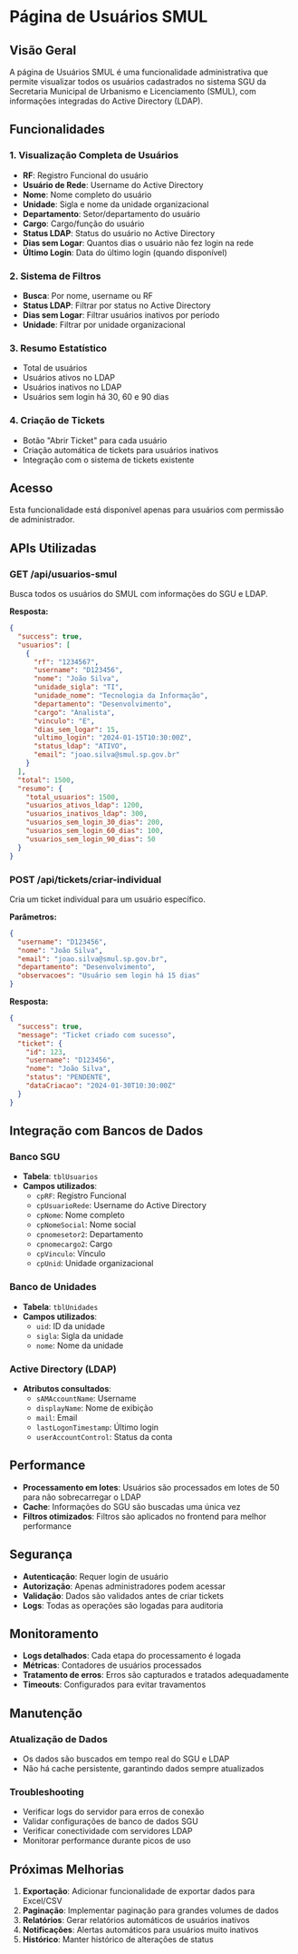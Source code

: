 # Página de Usuários SMUL

## Visão Geral

A página de Usuários SMUL é uma funcionalidade administrativa que permite visualizar todos os usuários cadastrados no sistema SGU da Secretaria Municipal de Urbanismo e Licenciamento (SMUL), com informações integradas do Active Directory (LDAP).

## Funcionalidades

### 1. Visualização Completa de Usuários
- **RF**: Registro Funcional do usuário
- **Usuário de Rede**: Username do Active Directory
- **Nome**: Nome completo do usuário
- **Unidade**: Sigla e nome da unidade organizacional
- **Departamento**: Setor/departamento do usuário
- **Cargo**: Cargo/função do usuário
- **Status LDAP**: Status do usuário no Active Directory
- **Dias sem Logar**: Quantos dias o usuário não fez login na rede
- **Último Login**: Data do último login (quando disponível)

### 2. Sistema de Filtros
- **Busca**: Por nome, username ou RF
- **Status LDAP**: Filtrar por status no Active Directory
- **Dias sem Logar**: Filtrar usuários inativos por período
- **Unidade**: Filtrar por unidade organizacional

### 3. Resumo Estatístico
- Total de usuários
- Usuários ativos no LDAP
- Usuários inativos no LDAP
- Usuários sem login há 30, 60 e 90 dias

### 4. Criação de Tickets
- Botão "Abrir Ticket" para cada usuário
- Criação automática de tickets para usuários inativos
- Integração com o sistema de tickets existente

## Acesso

Esta funcionalidade está disponível apenas para usuários com permissão de administrador.

## APIs Utilizadas

### GET /api/usuarios-smul
Busca todos os usuários do SMUL com informações do SGU e LDAP.

**Resposta:**
```json
{
  "success": true,
  "usuarios": [
    {
      "rf": "1234567",
      "username": "D123456",
      "nome": "João Silva",
      "unidade_sigla": "TI",
      "unidade_nome": "Tecnologia da Informação",
      "departamento": "Desenvolvimento",
      "cargo": "Analista",
      "vinculo": "E",
      "dias_sem_logar": 15,
      "ultimo_login": "2024-01-15T10:30:00Z",
      "status_ldap": "ATIVO",
      "email": "joao.silva@smul.sp.gov.br"
    }
  ],
  "total": 1500,
  "resumo": {
    "total_usuarios": 1500,
    "usuarios_ativos_ldap": 1200,
    "usuarios_inativos_ldap": 300,
    "usuarios_sem_login_30_dias": 200,
    "usuarios_sem_login_60_dias": 100,
    "usuarios_sem_login_90_dias": 50
  }
}
```

### POST /api/tickets/criar-individual
Cria um ticket individual para um usuário específico.

**Parâmetros:**
```json
{
  "username": "D123456",
  "nome": "João Silva",
  "email": "joao.silva@smul.sp.gov.br",
  "departamento": "Desenvolvimento",
  "observacoes": "Usuário sem login há 15 dias"
}
```

**Resposta:**
```json
{
  "success": true,
  "message": "Ticket criado com sucesso",
  "ticket": {
    "id": 123,
    "username": "D123456",
    "nome": "João Silva",
    "status": "PENDENTE",
    "dataCriacao": "2024-01-30T10:30:00Z"
  }
}
```

## Integração com Bancos de Dados

### Banco SGU
- **Tabela**: `tblUsuarios`
- **Campos utilizados**:
  - `cpRF`: Registro Funcional
  - `cpUsuarioRede`: Username do Active Directory
  - `cpNome`: Nome completo
  - `cpNomeSocial`: Nome social
  - `cpnomesetor2`: Departamento
  - `cpnomecargo2`: Cargo
  - `cpVinculo`: Vínculo
  - `cpUnid`: Unidade organizacional

### Banco de Unidades
- **Tabela**: `tblUnidades`
- **Campos utilizados**:
  - `uid`: ID da unidade
  - `sigla`: Sigla da unidade
  - `nome`: Nome da unidade

### Active Directory (LDAP)
- **Atributos consultados**:
  - `sAMAccountName`: Username
  - `displayName`: Nome de exibição
  - `mail`: Email
  - `lastLogonTimestamp`: Último login
  - `userAccountControl`: Status da conta

## Performance

- **Processamento em lotes**: Usuários são processados em lotes de 50 para não sobrecarregar o LDAP
- **Cache**: Informações do SGU são buscadas uma única vez
- **Filtros otimizados**: Filtros são aplicados no frontend para melhor performance

## Segurança

- **Autenticação**: Requer login de usuário
- **Autorização**: Apenas administradores podem acessar
- **Validação**: Dados são validados antes de criar tickets
- **Logs**: Todas as operações são logadas para auditoria

## Monitoramento

- **Logs detalhados**: Cada etapa do processamento é logada
- **Métricas**: Contadores de usuários processados
- **Tratamento de erros**: Erros são capturados e tratados adequadamente
- **Timeouts**: Configurados para evitar travamentos

## Manutenção

### Atualização de Dados
- Os dados são buscados em tempo real do SGU e LDAP
- Não há cache persistente, garantindo dados sempre atualizados

### Troubleshooting
- Verificar logs do servidor para erros de conexão
- Validar configurações de banco de dados SGU
- Verificar conectividade com servidores LDAP
- Monitorar performance durante picos de uso

## Próximas Melhorias

1. **Exportação**: Adicionar funcionalidade de exportar dados para Excel/CSV
2. **Paginação**: Implementar paginação para grandes volumes de dados
3. **Relatórios**: Gerar relatórios automáticos de usuários inativos
4. **Notificações**: Alertas automáticos para usuários muito inativos
5. **Histórico**: Manter histórico de alterações de status
